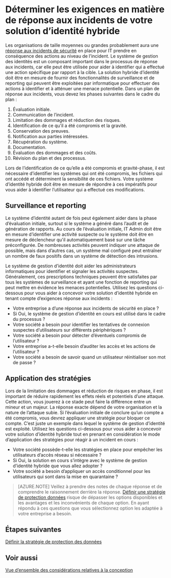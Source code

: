 
<properties
    pageTitle="Azure Active Directory hybride identité considérations de conception - déterminer les besoins d’incidents rResponse | Configuration requise de Microsoft Azure "
    description="Déterminer les capacités de surveillance et de reporting de la solution d’identité hybride qui peuvent être exploitées par informatique pour effectuer des actions à identifier et à atténuer des menaces potentielles"
    documentationCenter=""
    services="active-directory"
    authors="billmath"
    manager="femila"
    editor=""/>

<tags
    ms.service="active-directory"
    ms.devlang="na"
    ms.topic="article"
    ms.tgt_pltfrm="na"
    ms.workload="identity" 
    ms.date="08/08/2016"
    ms.author="billmath"/>

# <a name="determine-incident-response-requirements-for-your-hybrid-identity-solution"></a>Déterminer les exigences en matière de réponse aux incidents de votre solution d’identité hybride

Les organisations de taille moyennes ou grandes probablement aura une [réponse aux incidents de sécurité](https://technet.microsoft.com/library/cc700825.aspx) en place pour IT prendre en conséquence des actions au niveau de l’incident. Le système de gestion des identités est un composant important dans le processus de réponse aux incidents, car elle peut être utilisée pour aider à identifier qui a effectué une action spécifique par rapport à la cible. La solution hybride d’identité doit être en mesure de fournir des fonctionnalités de surveillance et de reporting qui peuvent être exploitées par informatique pour effectuer des actions à identifier et à atténuer une menace potentielle. Dans un plan de réponse aux incidents, vous devez les phases suivantes dans le cadre du plan :

1.  Évaluation initiale.
2.  Communication de l’incident.
3.  Limitation des dommages et réduction des risques.
4.  Identification de ce qu’il a été compromis et la gravité.
5.  Conservation des preuves.
6.  Notification aux parties intéressées.
7.  Récupération du système.
8.  Documentation.
9.  Évaluation des dommages et des coûts.
10. Révision du plan et des processus.

Lors de l’identification de ce qu’elle a été compromis et gravité-phase, il est nécessaire d’identifier les systèmes qui ont été compromis, les fichiers qui ont accédé et déterminent la sensibilité de ces fichiers. Votre système d’identité hybride doit être en mesure de répondre à ces impératifs pour vous aider à identifier l’utilisateur qui a effectué ces modifications. 

## <a name="monitoring-and-reporting"></a>Surveillance et reporting
Le système d’identité autant de fois peut également aider dans la phase d’évaluation initiale, surtout si le système a généré dans l’audit et de génération de rapports. Au cours de l’évaluation initiale, IT Admin doit être en mesure d’identifier une activité suspecte ou le système doit être en mesure de déclencheur qu'il automatiquement basé sur une tâche préconfigurée. De nombreuses activités peuvent indiquer une attaque de possible, mais dans d’autres cas, un système mal configuré peut entraîner un nombre de faux positifs dans un système de détection des intrusions. 

Le système de gestion d’identité doit aider les administrateurs informatiques pour identifier et signaler les activités suspectes. Généralement, ces prescriptions techniques peuvent être satisfaites par tous les systèmes de surveillance et ayant une fonction de reporting qui peut mettre en évidence les menaces potentielles. Utilisez les questions ci-dessous pour vous aider à concevoir votre solution d’identité hybride en tenant compte d’exigences réponse aux incidents :

- Votre entreprise a d’une réponse aux incidents de sécurité en place ?
 - Si Oui, le système de gestion d’identité en cours est utilisé dans le cadre du processus ?
- Votre société a besoin pour identifier les tentatives de connexion suspectes d’utilisateurs sur différents périphériques ?
- Votre société a besoin pour détecter d’éventuels compromis de l’utilisateur ?
- Votre entreprise a-t-elle besoin d’auditer les accès et les actions de l’utilisateur ?
- Votre société a besoin de savoir quand un utilisateur réinitialiser son mot de passe ?

## <a name="policy-enforcement"></a>Application des stratégies

Lors de la limitation des dommages et réduction de risques en phase, il est important de réduire rapidement les effets réels et potentiels d’une attaque. Cette action, vous jouerez à ce stade peut faire la différence entre un mineur et un majeur. La réponse exacte dépend de votre organisation et la nature de l’attaque subie. Si l’évaluation initiale de conclure qu’un compte a été compromis, vous devrez appliquer une stratégie pour bloquer ce compte. C’est juste un exemple dans lequel le système de gestion d’identité est exploité. Utilisez les questions ci-dessous pour vous aider à concevoir votre solution d’identité hybride tout en prenant en considération le mode d’application des stratégies pour réagir à un incident en cours :

- Votre société possède-t-elle les stratégies en place pour empêcher les utilisateurs d’accès réseau si nécessaire ?
 - Si Oui, la solution en cours s’intègre avec le système de gestion d’identité hybride que vous allez adopter ?
- Votre société a besoin d’appliquer un accès conditionnel pour les utilisateurs qui sont dans la mise en quarantaine ? 
 
>[AZURE.NOTE]
Veillez à prendre des notes de chaque réponse et de comprendre le raisonnement derrière la réponse. [Définir une stratégie de protection données](active-directory-hybrid-identity-design-considerations-data-protection-strategy.md) risque de dépasser les options disponibles et les avantages et les inconvénients de chaque option.  En ayant répondu à ces questions que vous sélectionnez option les adaptée à votre entreprise a besoin.

## <a name="next-steps"></a>Étapes suivantes
[Définir la stratégie de protection des données](active-directory-hybrid-identity-design-considerations-data-protection-strategy.md)

## <a name="see-also"></a>Voir aussi
[Vue d’ensemble des considérations relatives à la conception](active-directory-hybrid-identity-design-considerations-overview.md)
